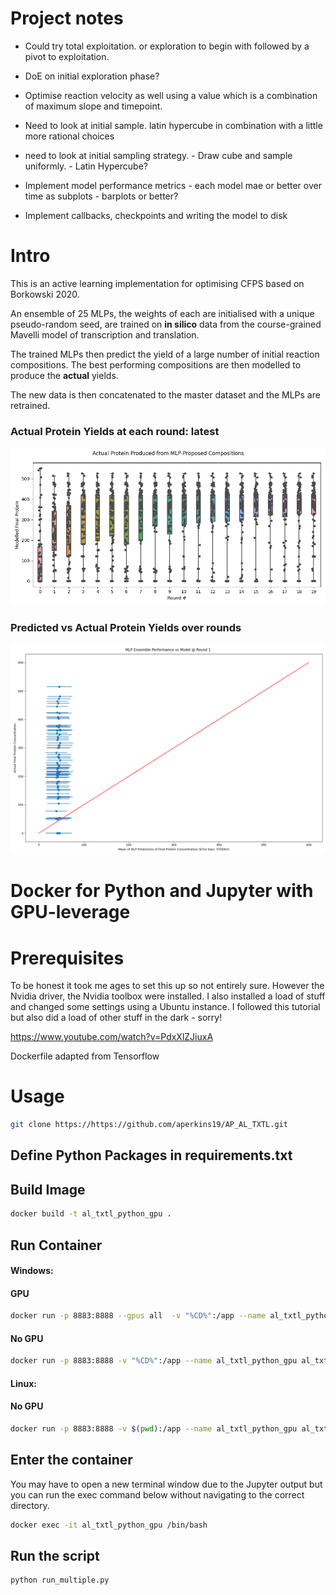 # Project notes



* Could try total exploitation. or exploration to begin with followed by a pivot to exploitation.
* DoE on initial exploration phase?

* Optimise reaction velocity as well using a value which is a combination of maximum slope and timepoint. 
* Need to look at initial sample. latin hypercube in combination with a little more rational choices

* need to look at initial sampling strategy. - Draw cube and sample uniformly. - Latin Hypercube?

* Implement model performance metrics - each model mae or better over time as subplots - barplots or better?

* Implement callbacks, checkpoints and writing the model to disk

# Intro

 This is an active learning implementation for optimising CFPS based on Borkowski 2020.

 An ensemble of 25 MLPs, the weights of each are initialised with a unique pseudo-random seed, are trained on **in silico** data from the course-grained Mavelli model of transcription and translation.

 The trained MLPs then predict the yield of a large number of initial reaction compositions. The best performing compositions are then modelled to produce the **actual** yields.  

 The new data is then concatenated to the master dataset and the MLPs are retrained.

 
### Actual Protein Yields at each round: latest

![Actual Protein Yields at each round](datasets/plots/experiment_rounds_box_plots.png)

### Predicted vs Actual Protein Yields over rounds

![Predicted vs Actual Protein Yields over rounds](datasets/plots/borokowski_recreation_performance_gif.gif)

# Docker for Python and Jupyter with GPU-leverage

# Prerequisites

To be honest it took me ages to set this up so not entirely sure. However the Nvidia driver, the Nvidia toolbox were installed. I also installed a load of stuff and changed some settings using a Ubuntu instance. I followed this tutorial but also did a load of other stuff in the dark - sorry!

https://www.youtube.com/watch?v=PdxXlZJiuxA

Dockerfile adapted from Tensorflow

# Usage

```bash
git clone https://https://github.com/aperkins19/AP_AL_TXTL.git
```

## Define Python Packages in requirements.txt

## Build Image

```bash
docker build -t al_txtl_python_gpu .
```


## Run Container

#### Windows:
#### GPU
```bash
docker run -p 8883:8888 --gpus all  -v "%CD%":/app --name al_txtl_python_gpu al_txtl_python_gpu
```
#### No GPU
```bash
docker run -p 8883:8888 -v "%CD%":/app --name al_txtl_python_gpu al_txtl_python_gpu
```
#### Linux:
#### No GPU

```bash
docker run -p 8883:8888 -v $(pwd):/app --name al_txtl_python_gpu al_txtl_python_gpu
```

## Enter the container

You may have to open a new terminal window due to the Jupyter output but you can run the exec command below without navigating to the correct directory.

```bash
docker exec -it al_txtl_python_gpu /bin/bash
```


## Run the script

```bash
python run_multiple.py
```